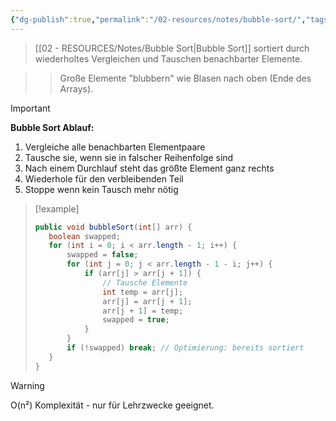```yaml
---
{"dg-publish":true,"permalink":"/02-resources/notes/bubble-sort/","tags":["algorithmen/sortierung","grundlagen/einfach"],"noteIcon":"","updated":"2025-09-16T23:41:26.719+02:00"}
---
```



>[[02 - RESOURCES/Notes/Bubble Sort\|Bubble Sort]] sortiert durch wiederholtes Vergleichen und Tauschen benachbarter Elemente.

>>Große Elemente "blubbern" wie Blasen nach oben (Ende des Arrays).

>[!important] 
>**Bubble Sort Ablauf:**
>1. Vergleiche alle benachbarten Elementpaare
>2. Tausche sie, wenn sie in falscher Reihenfolge sind
>3. Nach einem Durchlauf steht das größte Element ganz rechts
>4. Wiederhole für den verbleibenden Teil
>5. Stoppe wenn kein Tausch mehr nötig

>[!example] 
>```java
>public void bubbleSort(int[] arr) {
>    boolean swapped;
>    for (int i = 0; i < arr.length - 1; i++) {
>        swapped = false;
>        for (int j = 0; j < arr.length - 1 - i; j++) {
>            if (arr[j] > arr[j + 1]) {
>                // Tausche Elemente
>                int temp = arr[j];
>                arr[j] = arr[j + 1];
>                arr[j + 1] = temp;
>                swapped = true;
>            }
>        }
>        if (!swapped) break; // Optimierung: bereits sortiert
>    }
>}
>```

>[!warning] 
>O(n²) Komplexität - nur für Lehrzwecke geeignet.